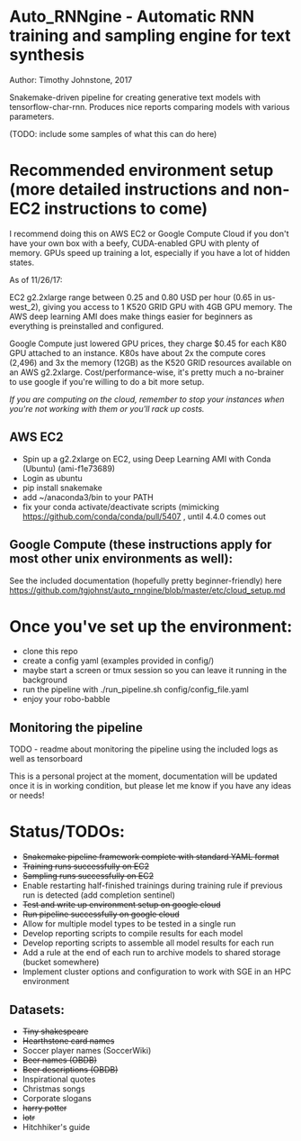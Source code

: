 # Auto_RNNgine - Automatic RNN training and sampling engine for text synthesis
Author: Timothy Johnstone, 2017

Snakemake-driven pipeline for creating generative text models with tensorflow-char-rnn. Produces nice reports comparing models with various parameters.

(TODO: include some samples of what this can do here)

# Recommended environment setup (more detailed instructions and non-EC2 instructions to come)
I recommend doing this on AWS EC2 or Google Compute Cloud if you don't have your own box with a beefy, CUDA-enabled GPU with plenty of memory. GPUs speed up training a lot, especially if you have a lot of hidden states.

As of 11/26/17:

EC2 g2.2xlarge range between 0.25 and 0.80 USD per hour (0.65 in us-west_2), giving you access to 1 K520 GRID GPU with 4GB GPU memory. The AWS deep learning AMI does make things easier for beginners as everything is preinstalled and configured.

Google Compute just lowered GPU prices, they charge $0.45 for each K80 GPU attached to an instance. K80s have about 2x the compute cores (2,496) and 3x the memory (12GB) as the K520 GRID resources available on an AWS g2.2xlarge. Cost/performance-wise, it's pretty much a no-brainer to use google if you're willing to do a bit more setup.

*If you are computing on the cloud, remember to stop your instances when you're not working with them or you'll rack up costs.*

## AWS EC2
- Spin up a g2.2xlarge  on EC2, using Deep Learning AMI with Conda (Ubuntu) (ami-f1e73689)
- Login as ubuntu
- pip install snakemake
- add ~/anaconda3/bin to your PATH
- fix your conda activate/deactivate scripts (mimicking https://github.com/conda/conda/pull/5407 , until 4.4.0 comes out

## Google Compute (these instructions apply for most other unix environments as well):
See the included documentation (hopefully pretty beginner-friendly) here https://github.com/tgjohnst/auto_rnngine/blob/master/etc/cloud_setup.md


# Once you've set up the environment:
- clone this repo
- create a config yaml (examples provided in config/)
- maybe start a screen or tmux session so you can leave it running in the background
- run the pipeline with ./run_pipeline.sh config/config_file.yaml
- enjoy your robo-babble

## Monitoring the pipeline
TODO - readme about monitoring the pipeline using the included logs as well as tensorboard

This is a personal project at the moment, documentation will be updated once it is in working condition, but please let me know if you have any ideas or needs!

# Status/TODOs:
- ~~Snakemake pipeline framework complete with standard YAML format~~
- ~~Training runs successfully on EC2~~
- ~~Sampling runs successfully on EC2~~
- Enable restarting half-finished trainings during training rule if previous run is detected (add completion sentinel)
- ~~Test and write up environment setup on google cloud~~
- ~~Run pipeline successfully on google cloud~~
- Allow for multiple model types to be tested in a single run
- Develop reporting scripts to compile results for each model
- Develop reporting scripts to assemble all model results for each run
- Add a rule at the end of each run to archive models to shared storage (bucket somewhere)
- Implement cluster options and configuration to work with SGE in an HPC environment

## Datasets:
- ~~Tiny shakespeare~~
- ~~Hearthstone card names~~
- Soccer player names (SoccerWiki)
- ~~Beer names (OBDB)~~
- ~~Beer descriptions (OBDB)~~
- Inspirational quotes
- Christmas songs
- Corporate slogans
- ~~harry potter~~
- ~~lotr~~
- Hitchhiker's guide

